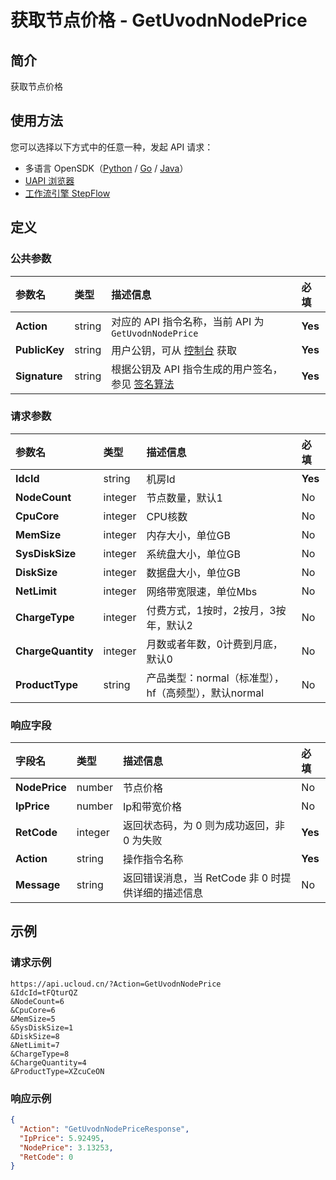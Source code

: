 # 获取节点价格 - GetUvodnNodePrice

## 简介

获取节点价格





## 使用方法

您可以选择以下方式中的任意一种，发起 API 请求：
- 多语言 OpenSDK（[Python](https://github.com/ucloud/ucloud-sdk-python3) / [Go](https://github.com/ucloud/ucloud-sdk-go) / [Java](https://github.com/ucloud/ucloud-sdk-java)）
- [UAPI 浏览器](https://console.ucloud.cn/uapi/detail?id=GetUvodnNodePrice)
- [工作流引擎 StepFlow](https://console.ucloud.cn/stepflow/manage/)

## 定义

### 公共参数

| 参数名 | 类型 | 描述信息 | 必填 |
|:---|:---|:---|:---|
| **Action**     | string  | 对应的 API 指令名称，当前 API 为 `GetUvodnNodePrice`                        | **Yes** |
| **PublicKey**  | string  | 用户公钥，可从 [控制台](https://console.ucloud.cn/uapi/apikey) 获取                                             | **Yes** |
| **Signature**  | string  | 根据公钥及 API 指令生成的用户签名，参见 [签名算法](api/summary/signature.md)  | **Yes** |

### 请求参数

| 参数名 | 类型 | 描述信息 | 必填 |
|:---|:---|:---|:---|
| **IdcId** | string | 机房Id |**Yes**|
| **NodeCount** | integer | 节点数量，默认1 |No|
| **CpuCore** | integer | CPU核数 |No|
| **MemSize** | integer | 内存大小，单位GB |No|
| **SysDiskSize** | integer | 系统盘大小，单位GB |No|
| **DiskSize** | integer | 数据盘大小，单位GB |No|
| **NetLimit** | integer | 网络带宽限速，单位Mbs |No|
| **ChargeType** | integer | 付费方式，1按时，2按月，3按年，默认2 |No|
| **ChargeQuantity** | integer | 月数或者年数，0计费到月底， 默认0 |No|
| **ProductType** | string | 产品类型：normal（标准型），hf（高频型），默认normal |No|

### 响应字段

| 字段名 | 类型 | 描述信息 | 必填 |
|:---|:---|:---|:---|
| **NodePrice** | number | 节点价格 |No|
| **IpPrice** | number | Ip和带宽价格 |No|
| **RetCode** | integer | 返回状态码，为 0 则为成功返回，非 0 为失败 |**Yes**|
| **Action** | string | 操作指令名称 |**Yes**|
| **Message** | string | 返回错误消息，当 RetCode 非 0 时提供详细的描述信息 |No|




## 示例

### 请求示例
    
```
https://api.ucloud.cn/?Action=GetUvodnNodePrice
&IdcId=tFQturQZ
&NodeCount=6
&CpuCore=6
&MemSize=5
&SysDiskSize=1
&DiskSize=8
&NetLimit=7
&ChargeType=8
&ChargeQuantity=4
&ProductType=XZcuCeON
```

### 响应示例
    
```json
{
  "Action": "GetUvodnNodePriceResponse",
  "IpPrice": 5.92495,
  "NodePrice": 3.13253,
  "RetCode": 0
}
```




